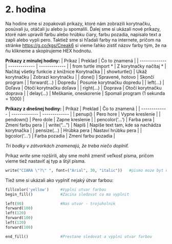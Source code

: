 # 2. hodina

Na hodine sme si zopakovali príkazy, ktoré nám zobrazili korytnačku, posúvali ju, otáčali ju alebo ju spomalili. Ďalej sme si ukázali nové príkazy, ktoré nám upravili
farbu alebo hrúbku čiary, farbu pozadia, napísalo text a zapli alebo vypli pero. Taktiež sme si hľadali farby na internete, pričom na stránke https://g.co/kgs/Cneak6
si vieme ľahko zistiť názov farby tým, že na ňu klikneme a skopírujeme HEX hodnotu.

**Príkazy z minulej hodiny:**
| Príkaz  | Preklad | Čo to znamená |
| ------------- | ------------- | ------------- |
| from turtle import *  | Z korytnačky načítaj *  | Načítaj všetky funkcie z knižnice Korytnačka |
| showturtle()  | Ukáž korytnačku  | Zobrazí korytnačku |
| done()  | Spravené, hotovo  | Skončí program |
| forward(...)  | Dopredu  | Posunie korytnačku dopredu |
| left(...)  | Doľava  | Otočí korytnačku doľava |
| right(...)  | Doprava  | Otočí korytnačku doprava |
| delay(...)  | Meškanie, oneskorenie  | Spomalí program (1 sekunda = 1000) |

**Príkazy z dnešnej hodiny:**
| Príkaz  | Preklad | Čo to znamená |
| ------------- | ------------- | ------------- |
| penup()  | Pero hore  | Vypne kreslenie |
| pendown()  | Pero dole  | Zapne kreslenie |
| pencolor(‘...‘)  | Farba pera  | Zmení farbu pera |
| write(“…”)  | Napíš  |	Napíše text tam, kde sa nachádza korytnačka |
| pensize(...)  | Hrúbka pera  | Nastaví hrúbku pera |
| bgcolor(‘...‘)  | Farba pozadia  | Zmení farbu pozadia |

*Tri bodky v zátvorkách znamenajú, že treba niečo doplniť.*

Príkaz *write* sme rozšírili, aby sme mohli zmeniť veľkosť písma, pričom vieme tiež nastaviť aj typ a štýl písma.
```python
write("CIARA \"?\" ", font=("Arial", 30, "italic"))   #pismo moze byt normal, bold, italic
```

Tiež sme si ukázali ako vyplniť nejaký útvar farbou:
```python
fillcolor('yellow')     #Vyplni utvar farbou
begin_fill()            #Zacina sledovat co ma vyplnit

left(90)                #Nas utvar - trojuholnik
forward(100)
left(120)
forward(100)
left(120)
forward(100)

end_fill()              #Prestane sledovat a vyplni utvar farbou 

```
